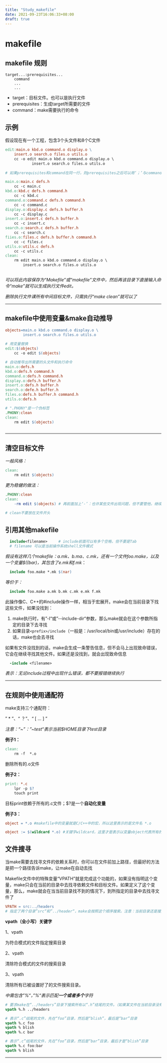 ```yaml
---
title: "Study_makefile"
date: 2021-09-23T16:06:33+08:00
draft: true
---
```


# makefile

## makefile 规则

```
target...:prerequisites...
	command
	...
	...
```

* target：目标文件。也可以是执行文件
* prerequisites：生成target所需要的文件
* command：make需要执行的命令

## 示例

假设现在有一个工程，包含3个头文件和8个C文件

```makefile
edit:main.o kbd.o command.o display.o \
	insert.o search.o files.o utils.o
	cc -o edit main.o kbd.o command.o display.o \
			insert.o search.o files.o utils.o
			
# 如果prerequisites和command在同一行，则prerequisites之后可以用‘；’与command分隔开			

main.o:main.c defs.h
	cc -c main.c
kbd.o:kbd.c defs.h command.h
	cc -c kbd.c
command.o:command.c defs.h command.h
	cc -c command.c
display.o:display.c defs.h buffer.h
	cc -c display.c
insert.o:insert.c defs.h buffer.h
	cc -c insert.c
search.o:search.c defs.h buffer.h
	cc -c search.c
fiies.o:files.c defs.h buffer.h command.h
	cc -c files.c
utils.o:utils.c defs.h
	cc -c utils.c
clean:
	rm edit main.o kbd.o command.o display.o \
		insert.o search.o files.o utils.o
		
```

*可以将此内容保存为“Makefile”或“makefile”文件中，然后再该目录下直接输入命令“make”就可以生成执行文件edit。*

*删除执行文件课所有中间目标文件，只需执行“make clean”就可以了*

---

## makefile中使用变量&make自动推导

```makefile
objects=main.o kbd.o command.o display.o \
		insert.o search.o files.o utils.o
		
# 用变量替换
edit:$(objects)
	cc -o edit $(objects)

# 自动推导出所需要的头文件和执行命令
main.o:defs.h
kbd.o:defs.h command.h
command.o:defs.h command.h
display.o:defs.h buffer.h
insert.o:defs.h buffer.h
search.o:defe.h buffer.h
files.o:defs.h buffer.h command.h
utils.o:defs.h

# ".PHONY"是一个伪标签
.PHONY:clean
clean:
	rm edit $(objects)
	
```

---

## 清空目标文件

*一般风格：*

```makefile
clean:
	rm edit $(objects)
```

*更为稳健的做法：*

```makefile
.PHONY:clean
clean:
	-rm edit $(objects)	# 再前面加上‘-’：也许某些文件出现问题，但不要管他，继续做后面的事
	
# clean不要放在文件开头
```

## 引用其他makefile

```makefile
  include<filename>		# include前面可以有多个空格，但不要是Tab
  # filename 可以是当前操作系统shell文件模式
```

*假设有这样几个makefile：a.mk、b.ma、c.mk，还有一个文件foo.make，以及一个变量$((bar)，其包含了e.mk和f.mk*：

```makefile
  include foo.make *.mk $(nar)
```

*等价于：*

```makefile
  include foo.make a.mk b.mk c.mk e.mk f.mk
```

此操作像C、C++的#include操作一样，相当于宏展开。make会在当前目录下找这些文件，如果没找到：

1. make执行时，有”-I“或”--include-dir“参数，那么make就会在这个参数所指定的目录下去寻找
2. 如果目录`<prefix>/include`（一般是：/usr/local/bin或/usr/include）存在的话，make也会去寻找

如果有文件没找到的话，make会生成一条警告信息，但不会马上出现致命错误，它会在继续寻找其他文件。如果还是没找到，就会出现致命信息

```makefile
  -include <filename>
```

*表示：无论include过程中出现什么错误，都不要报错继续执行*

---

## 在规则中使用通配符

make支持三个通配符：

” * ”、“ ？”、“ [ ... ] ”

*注意：“~”：”~test“表示当前$HOME目录下test目录*

**例子1：**

```makefile
clean:
	rm -f  *.o
```

删除所有的.o文件

**例子2：**

```makefile
print: *.c
	lpr -p $?
	touch print
```

目标print依赖于所有的.c文件；$?是一个**自动化变量**

**例子3：**

```makefile
object = *.o #makefile中的变量就是C/C++中的宏，所以这里表示的是文件名 *.o
```

```makefile
object := $(wildcard *.o) #关键字wildcard，这里才是表示以变量object代表所有的.o文件
```

## 文件搜寻

当make需要去找寻文件的依赖关系时，你可以在文件前加上路径，但最好的方法是把一个路径告诉make，让make在自动去找

Makefile文件中的特殊变量“VPATH”就是完成这个功能的，如果没有指明这个变量，make只会在当前的目录中去找寻依赖文件和目标文件。如果定义了这个变量，那么，make就会在当当前目录找不到的情况下，到所指定的目录中去找寻文件了

```makefile
VPATH = src:../headers
# 指定了两个目录”src“和”../header“，make会按照这个顺序搜索。注意：当前目录还是搜索的最高优先级
```

**vpath（全小写）关键字**

1、vpath <pattern> <directories>

为符合模式<pattern>的文件指定搜索目录<directories>

2、vpath <pattern>

清除符合模式<pattern>的文件的搜索目录

3、vpath

清除所有已被设置好了的文件搜索目录。

*<pattern>中需包含”%“，”%“表示匹配**一个或者多个**字符*

```makefile
# 要求make在“../headers”目录下搜索所有以“.h”结尾的文件。（如果某文件在当前目录没有找到的话）
vpath %.h ../headers
```

```makefile
# 表示“.c”结尾的文件，先在“foo”目录，然后是“blish”，最后是“bar”目录
vpath %.c foo
vpath % blish
vpath %.c bar
```

```makefile
# 表示“.c”结尾的文件，先在“foo”目录，然后是“bar”目录，最后才是“blish”目录
vpath %.c foo:bar
vpath % blish
```

---
